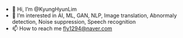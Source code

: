 - 👋 Hi, I’m @KyungHyunLim
- 👀 I’m interested in AI, ML, GAN, NLP, Image translation, Abnormaly detection, Noise suppression, Speech recognition
- 📫 How to reach me fly1294@naver.com

<!---
KyungHyunLim/KyungHyunLim is a ✨ special ✨ repository because its `README.md` (this file) appears on your GitHub profile.
You can click the Preview link to take a look at your changes.
--->
